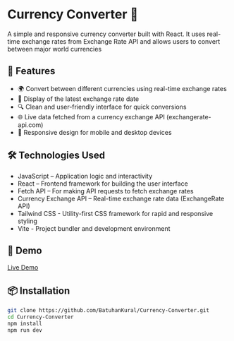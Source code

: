 # Currency Converter 💱

A simple and responsive currency converter built with React. It uses real-time exchange rates from Exchange Rate API and allows users to convert between major world currencies

## 🚀 Features

- 🌍 Convert between different currencies using real-time exchange rates
- 📅 Display of the latest exchange rate date
- 🔍 Clean and user-friendly interface for quick conversions
- 🌐 Live data fetched from a currency exchange API (exchangerate-api.com)
- 📱 Responsive design for mobile and desktop devices
  
## 🛠️ Technologies Used

- JavaScript – Application logic and interactivity
- React – Frontend framework for building the user interface
- Fetch API – For making API requests to fetch exchange rates
- Currency Exchange API – Real-time exchange rate data (ExchangeRate API)
- Tailwind CSS - Utility-first CSS framework for rapid and responsive styling
- Vite - Project bundler and development environment

## 🚀 Demo

[Live Demo](https://currency-converter-batuhankural.vercel.app/)  

## 📦 Installation

```bash
git clone https://github.com/BatuhanKural/Currency-Converter.git
cd Currency-Converter
npm install
npm run dev
